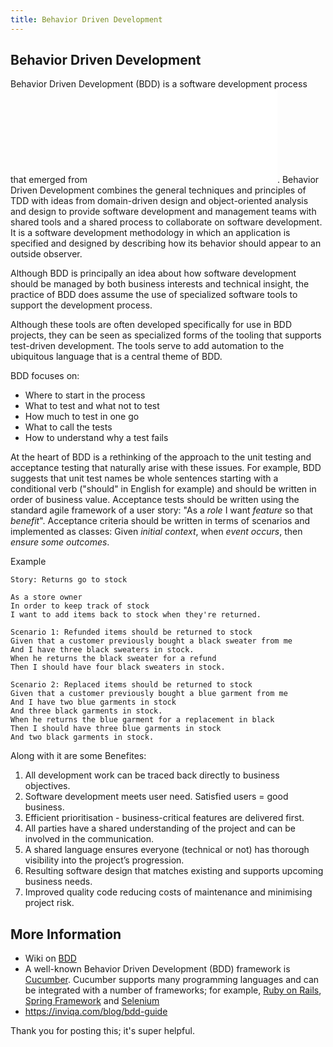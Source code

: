 ```yaml
---
title: Behavior Driven Development
---
```

## Behavior Driven Development

Behavior Driven Development (BDD) is a software development process that emerged from ![Test Driven Development (TDD)](../test-driven-development/index.md).
Behavior Driven Development combines the general techniques and principles of TDD with ideas from domain-driven design and object-oriented analysis and design to provide software development and management teams with shared tools and a shared process to collaborate on software development.
It is a software development methodology in which an application is specified and designed by describing how its behavior should appear to an outside observer.

Although BDD is principally an idea about how software development should be managed by both business interests and technical insight, the practice of BDD does assume the use of specialized software tools to support the development process.

Although these tools are often developed specifically for use in BDD projects, they can be seen as specialized forms of the tooling that supports test-driven development. The tools serve to add automation to the ubiquitous language that is a central theme of BDD.

BDD focuses on:
- Where to start in the process
- What to test and what not to test
- How much to test in one go
- What to call the tests
- How to understand why a test fails

At the heart of BDD is a rethinking of the approach to the unit testing and acceptance testing that naturally arise with these issues. 
For example, BDD suggests that unit test names be whole sentences starting with a conditional verb ("should" in English for example) and should be written in order of business value. 
Acceptance tests should be written using the standard agile framework of a user story: "As a _role_ I want _feature_ so that _benefit_".
Acceptance criteria should be written in terms of scenarios and implemented as classes: Given _initial context_, when _event occurs_, then _ensure some outcomes_.

Example

```
Story: Returns go to stock

As a store owner
In order to keep track of stock
I want to add items back to stock when they're returned.

Scenario 1: Refunded items should be returned to stock
Given that a customer previously bought a black sweater from me
And I have three black sweaters in stock.
When he returns the black sweater for a refund
Then I should have four black sweaters in stock.

Scenario 2: Replaced items should be returned to stock
Given that a customer previously bought a blue garment from me
And I have two blue garments in stock
And three black garments in stock.
When he returns the blue garment for a replacement in black
Then I should have three blue garments in stock
And two black garments in stock.
```
Along with it are some Benefites:

1. All development work can be traced back directly to business objectives.
2. Software development meets user need. Satisfied users = good business.
3. Efficient prioritisation - business-critical features are delivered first.
4. All parties have a shared understanding of the project and can be involved in the communication.
5. A shared language ensures everyone (technical or not) has thorough visibility into the project’s progression.
6. Resulting software design that matches existing and supports upcoming business needs.
7. Improved quality code reducing costs of maintenance and minimising project risk.
 
## More Information
* Wiki on <a href='https://en.wikipedia.org/wiki/Behavior-driven_development' target='_blank' rel='nofollow'>BDD</a>
* A well-known Behavior Driven Development (BDD) framework is [Cucumber](https://cucumber.io/). Cucumber supports many programming languages and can be integrated with a number of frameworks; for example, [Ruby on Rails](http://rubyonrails.org/), [Spring Framework](http://spring.io/) and [Selenium](http://www.seleniumhq.org/)
* https://inviqa.com/blog/bdd-guide


Thank you for posting this; it's super helpful.
